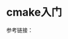 # cmake入门

参考链接：

[cmake如何入门]: https://www.zhihu.com/question/58949190/answer/999701073

[cmake github文档]: https://github.com/ttroy50/cmake-examples

